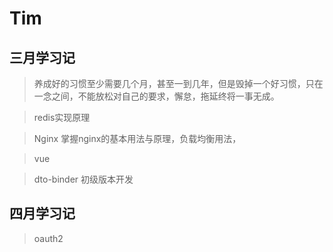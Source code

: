 # Tim
## 三月学习记
> 养成好的习惯至少需要几个月，甚至一到几年，但是毁掉一个好习惯，只在一念之间，不能放松对自己的要求，懈怠，拖延终将一事无成。

> redis实现原理 

> Nginx 掌握nginx的基本用法与原理，负载均衡用法， 

> vue

> dto-binder 初级版本开发

## 四月学习记
> oauth2
